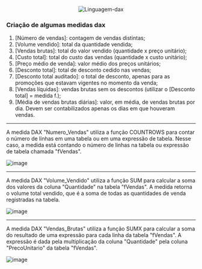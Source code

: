 <div align="center">

![Linguagem-dax](https://github.com/Graziiele/Projeto/assets/114547875/94d5a50e-d303-4e0e-8f10-ce1d768081b4)

</div>
	
### Criação de algumas medidas dax

1. [Número de vendas]: contagem de vendas distintas;
2. [Volume vendido]: total da quantidade vendida;
3. [Vendas brutas]: total do valor vendido (quantidade x preço unitário);
4. [Custo total]: total do custo das vendas (quantidade x custo unitário);
5. [Preço médio de venda]: valor médio dos preços unitários;
6. [Desconto total]: total de desconto cedido nas vendas;
7. [Desconto total auditado]: o total de desconto, apenas para as promoções que estavam vigentes no momento da venda;
8. [Vendas líquidas]: vendas brutas sem os descontos (utilizar o [Desconto total] = medida f.);
9. [Média de vendas brutas diárias]: valor, em média, de vendas brutas por dia. Devem ser contabilizados apenas os dias em que houveram vendas.

---------------------------------------------------------------------------------------------------------------------------------------------------------------------

A medida DAX "Numero_Vendas" utiliza a função COUNTROWS para contar o número de linhas em uma tabela ou em uma expressão de tabela. Nesse caso, a medida está contando o número de linhas na tabela ou expressão de tabela chamada "fVendas".

![image](https://github.com/Graziiele/Projeto/assets/114547875/1dbb9d18-ca14-4018-a54f-793aaf31738e)

------------------------------------------------------------------------------------------------------------------------------------------------------------------

A medida DAX "Volume_Vendido" utiliza a função SUM para calcular a soma dos valores da coluna "Quantidade" na tabela "fVendas". A medida retorna o volume total vendido, que é a soma de todas as quantidades de venda registradas na tabela.

![image](https://github.com/Graziiele/Projeto/assets/114547875/d5d3529c-6d42-4c5d-ad82-5b560fb1aa78)

------------------------------------------------------------------------------------------------------------------------------------------------------------------

A medida DAX "Vendas_Brutas" utiliza a função SUMX para calcular a soma do resultado de uma expressão para cada linha da tabela "fVendas". A expressão é dada pela multiplicação da coluna "Quantidade" pela coluna "PrecoUnitario" da tabela "fVendas".

![image](https://github.com/Graziiele/Projeto/assets/114547875/77e71491-1f0b-4778-9e45-463fafa712cf)





		

		
